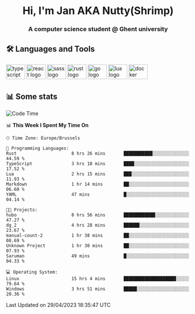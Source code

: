 <h1 align="center">Hi, I'm Jan AKA Nutty(Shrimp)</h1>
<h3 align="center">A computer science student @ Ghent university</h3>

<h2 align="left">🛠️ Languages and Tools</h2>

###

<div align="left">
  <img src="https://cdn.jsdelivr.net/gh/devicons/devicon/icons/typescript/typescript-original.svg" height="40" width="52" alt="typescript logo"  />
  <img src="https://cdn.jsdelivr.net/gh/devicons/devicon/icons/react/react-original.svg" height="40" width="52" alt="react logo"  />
  <img src="https://cdn.jsdelivr.net/gh/devicons/devicon/icons/sass/sass-original.svg" height="40" width="52" alt="sass logo"  />
  <img src="https://cdn.jsdelivr.net/gh/devicons/devicon/icons/rust/rust-plain.svg" height="40" width="52" alt="rust logo"  />
  <img src="https://cdn.jsdelivr.net/gh/devicons/devicon/icons/go/go-original.svg" height="40" width="52" alt="go logo"  />
  <img src="https://cdn.jsdelivr.net/gh/devicons/devicon/icons/lua/lua-original.svg" height="40" width="52" alt="lua logo"  />
  <img src="https://cdn.jsdelivr.net/gh/devicons/devicon/icons/docker/docker-original.svg" height="40" width="52" alt="docker logo"  />
</div>

<h2>📊 Some stats</h2>

<!--START_SECTION:waka-->
![Code Time](http://img.shields.io/badge/Code%20Time-3%2C073%20hrs%2056%20mins-blue)

📊 **This Week I Spent My Time On** 

```text
🕑︎ Time Zone: Europe/Brussels

💬 Programming Languages: 
Rust                     8 hrs 26 mins       ███████████░░░░░░░░░░░░░░   44.59 % 
TypeScript               3 hrs 18 mins       ████░░░░░░░░░░░░░░░░░░░░░   17.52 % 
Lua                      2 hrs 15 mins       ███░░░░░░░░░░░░░░░░░░░░░░   11.93 % 
Markdown                 1 hr 14 mins        ██░░░░░░░░░░░░░░░░░░░░░░░   06.60 % 
YAML                     47 mins             █░░░░░░░░░░░░░░░░░░░░░░░░   04.14 % 

🐱‍💻 Projects: 
hubo                     8 hrs 56 mins       ████████████░░░░░░░░░░░░░   47.27 % 
dg_2                     4 hrs 28 mins       ██████░░░░░░░░░░░░░░░░░░░   23.67 % 
manual-count-2           1 hr 38 mins        ██░░░░░░░░░░░░░░░░░░░░░░░   08.69 % 
Unknown Project          1 hr 30 mins        ██░░░░░░░░░░░░░░░░░░░░░░░   07.93 % 
Saruman                  49 mins             █░░░░░░░░░░░░░░░░░░░░░░░░   04.33 % 

💻 Operating System: 
Linux                    15 hrs 4 mins       ████████████████████░░░░░   79.64 % 
Windows                  3 hrs 51 mins       █████░░░░░░░░░░░░░░░░░░░░   20.36 % 
```


 Last Updated on 29/04/2023 18:35:47 UTC
<!--END_SECTION:waka-->
